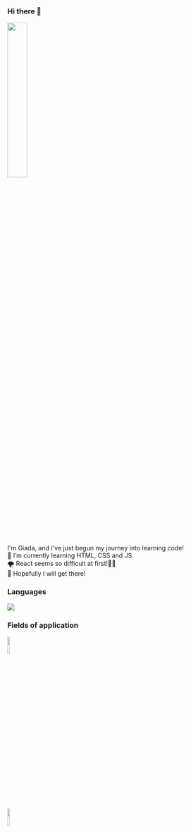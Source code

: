 ### Hi there 👋

<img text-align="center" width="30%" src="https://i.pinimg.com/564x/c9/b1/da/c9b1dafda302b2473d47e60c2b2c46f9.jpg" />


I'm Giada, and I've just begun my journey into learning code! <br/>
🌱 I’m currently learning HTML, CSS and JS. <br/>
🌪 React seems so difficult at first!😵‍💫 <br/>
🥲 Hopefully I will get there! <br/>



### Languages
<img src="https://github-readme-stats.vercel.app/api/top-langs?username=giadantioco"/>


### Fields of application

<code><img width="10%" src="https://www.vectorlogo.zone/logos/w3_css/w3_css-ar21.svg"></code> <br>
<code><img width="10%" src="https://www.vectorlogo.zone/logos/w3_html5/w3_html5-ar21.svg"></code>
